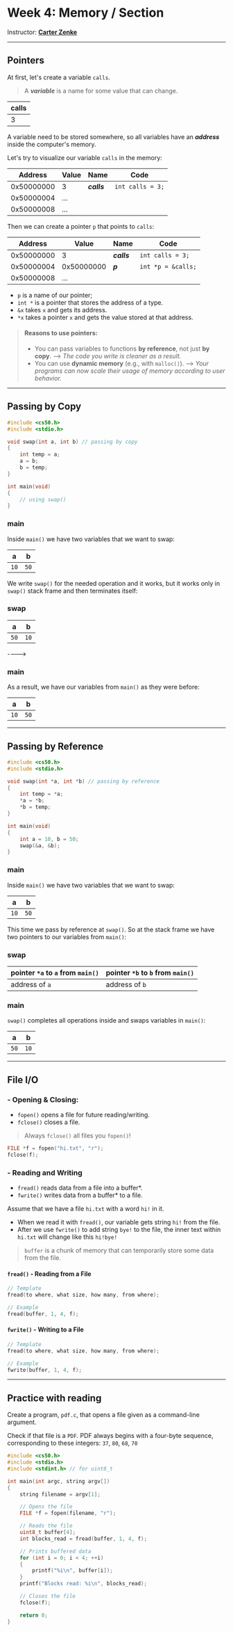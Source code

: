 # Week 4: Memory / Section

Instructor: [**Carter Zenke**](https://github.com/carterzenke)

---

## Pointers

At first, let's create a variable `calls`.

> A **_variable_** is a name for some value that can change.

| calls |
|-------|
| 3     |

A variable need to be stored somewhere, so all variables have an _**address**_ inside the computer's memory.

Let's try to visualize our variable `calls` in the memory:

| Address    | Value | Name        | Code             |
|------------|-------|-------------|------------------|
| 0x50000000 | 3     | _**calls**_ | `int calls = 3;` |
| 0x50000004 | ...   |             |                  |
| 0x50000008 | ...   |             |                  |

Then we can create a pointer `p` that points to `calls`:

| Address    | Value      | Name        | Code               |
|------------|------------|-------------|--------------------|
| 0x50000000 | 3          | _**calls**_ | `int calls = 3;`   |
| 0x50000004 | 0x50000000 | _**p**_     | `int *p = &calls;` |
| 0x50000008 | ...        |             |                    |

- `p` is a name of our pointer;
- `int *` is a pointer that stores the address of a type.
- `&x` takes `x` and gets its address.
- `*x` takes a pointer `x` and gets the value stored at that address.

> #### Reasons to use pointers:
> - You can pass variables to functions **by reference**, not just **by copy**. --> _The code you write is cleaner
> as a result._
> - You can use **dynamic memory** (e.g., with `malloc()`). --> _Your programs can now scale their usage of memory according
> to user behavior._

---

## Passing by Copy

```c++
#include <cs50.h>
#include <stdio.h>

void swap(int a, int b) // passing by copy
{
    int temp = a;
    a = b;
    b = temp;
}

int main(void)
{
    // using swap() 
}
```

### main

Inside `main()` we have two variables that we want to swap: 

| a    | b    |
|------|------|
| `10` | `50` |

We write `swap()` for the needed operation and it works, but it works only in `swap()` stack frame
and then terminates itself:

### swap

| a    | b    |
|------|------|
| `50` | `10` |

---->

### main

As a result, we have our variables from `main()` as they were before:

| a    | b    |
|------|------|
| `10` | `50` |

---

## Passing by Reference

```c++
#include <cs50.h>
#include <stdio.h>

void swap(int *a, int *b) // passing by reference
{
    int temp = *a;
    *a = *b;
    *b = temp;
}

int main(void)
{
    int a = 10, b = 50;
    swap(&a, &b); 
}
```

### main

Inside `main()` we have two variables that we want to swap:

| a    | b    |
|------|------|
| `10` | `50` |

This time we pass by reference at `swap()`. So at the stack frame we have two pointers to our variables from `main()`:

### swap

| pointer `*a` to `a` from `main()` | pointer `*b` to `b` from `main()` |
|-----------------------------------|-----------------------------------|
| address of `a`                    | address of `b`                    |

### main

`swap()` completes all operations inside and swaps variables in `main()`:

| a    | b    |
|------|------|
| `50` | `10` |

---

## File I/O

### - Opening & Closing:
- `fopen()` opens a file for future reading/writing.
- `fclose()` closes a file.

> Always `fclose()` all files you `fopen()`!

```c++
FILE *f = fopen("hi.txt", "r");
fclose(f);
```

### - Reading and Writing
- `fread()` reads data from a file into a buffer*.
- `fwrite()` writes data from a buffer* to a file.

Assume that we have a file `hi.txt` with a word `hi!` in it.

- When we read it with `fread()`, our variable gets string `hi!` from the file.
- After we use `fwrite()` to add string `bye!` to the file, the inner text within `hi.txt` will change like this `hi!bye!`

> `buffer` is a chunk of memory that can temporarily store some data from the file.

#### `fread()` - Reading from a File

```c++
// Template
fread(to where, what size, how many, from where);

// Example
fread(buffer, 1, 4, f);
```

#### `fwrite()` - Writing to a File

```c++
// Template
fread(to where, what size, how many, from where);

// Example
fwrite(buffer, 1, 4, f);
```

---

## Practice with reading

Create a program, `pdf.c`, that opens a file given as a command-line argument.

Check if that file is a `PDF`. PDF always begins with a four-byte sequence, corresponding to these integers: `37`, `80`, `68`, `70`

```c++
#include <cs50.h>
#include <stdio.h>
#include <stdint.h> // for uint8_t

int main(int argc, string argv[])
{
    string filename = argv[1];

    // Opens the file
    FILE *f = fopen(filename, "r");

    // Reads the file
    uint8_t buffer[4];
    int blocks_read = fread(buffer, 1, 4, f);

    // Prints buffered data
    for (int i = 0; i < 4; ++i)
    {
        printf("%i\n", buffer[i]);
    }
    printf("Blocks read: %i\n", blocks_read);

    // Closes the file
    fclose(f);

    return 0;
}
```